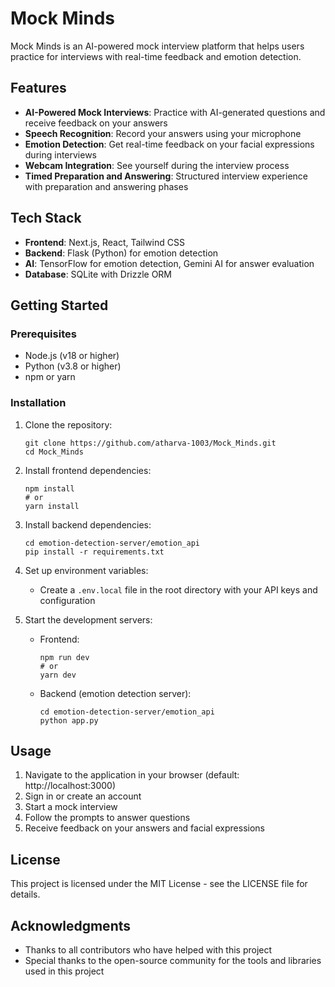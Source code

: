 # Mock Minds

Mock Minds is an AI-powered mock interview platform that helps users practice for interviews with real-time feedback and emotion detection.

## Features

- **AI-Powered Mock Interviews**: Practice with AI-generated questions and receive feedback on your answers
- **Speech Recognition**: Record your answers using your microphone
- **Emotion Detection**: Get real-time feedback on your facial expressions during interviews
- **Webcam Integration**: See yourself during the interview process
- **Timed Preparation and Answering**: Structured interview experience with preparation and answering phases

## Tech Stack

- **Frontend**: Next.js, React, Tailwind CSS
- **Backend**: Flask (Python) for emotion detection
- **AI**: TensorFlow for emotion detection, Gemini AI for answer evaluation
- **Database**: SQLite with Drizzle ORM

## Getting Started

### Prerequisites

- Node.js (v18 or higher)
- Python (v3.8 or higher)
- npm or yarn

### Installation

1. Clone the repository:
   ```
   git clone https://github.com/atharva-1003/Mock_Minds.git
   cd Mock_Minds
   ```

2. Install frontend dependencies:
   ```
   npm install
   # or
   yarn install
   ```

3. Install backend dependencies:
   ```
   cd emotion-detection-server/emotion_api
   pip install -r requirements.txt
   ```

4. Set up environment variables:
   - Create a `.env.local` file in the root directory with your API keys and configuration

5. Start the development servers:
   - Frontend:
     ```
     npm run dev
     # or
     yarn dev
     ```
   - Backend (emotion detection server):
     ```
     cd emotion-detection-server/emotion_api
     python app.py
     ```

## Usage

1. Navigate to the application in your browser (default: http://localhost:3000)
2. Sign in or create an account
3. Start a mock interview
4. Follow the prompts to answer questions
5. Receive feedback on your answers and facial expressions

## License

This project is licensed under the MIT License - see the LICENSE file for details.

## Acknowledgments

- Thanks to all contributors who have helped with this project
- Special thanks to the open-source community for the tools and libraries used in this project 